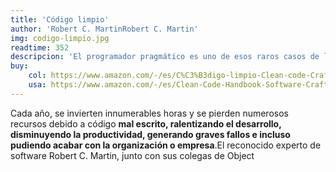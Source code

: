 ```yaml
---
title: 'Código limpio'
author: 'Robert C. MartinRobert C. Martin'
img: codigo-limpio.jpg
readtime: 352 
descripcion: 'El programador pragmático es uno de esos raros casos de libros técnicos que se leen, se releen y se vuelven a leer durante años.'
buy:
    col: https://www.amazon.com/-/es/C%C3%B3digo-limpio-Clean-code-Craftsmanship/dp/8441532109/ref=sr_1_1?__mk_es_US=%C3%85M%C3%85%C5%BD%C3%95%C3%91&sr=8-1
    usa: https://www.amazon.com/-/es/Clean-Code-Handbook-Software-Craftsmanship/dp/0132350882/ref=sr_1_6?sr=8-6
---
```


Cada año, se invierten innumerables horas y se pierden numerosos recursos debido a código **mal escrito, ralentizando el desarrollo, disminuyendo la productividad, generando graves fallos e incluso pudiendo acabar con la organización o empresa**.El reconocido experto de software Robert C. Martin, junto con sus colegas de Object
